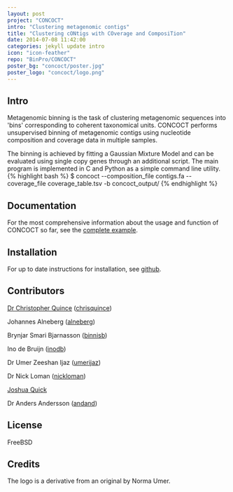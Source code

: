 ```yaml
---
layout: post
project: "CONCOCT"
intro: "Clustering metagenomic contigs"
title: "Clustering cONtigs with COverage and ComposiTion"
date: 2014-07-08 11:42:00
categories: jekyll update intro
icon: "icon-feather"
repo: "BinPro/CONCOCT"
poster_bg: "concoct/poster.jpg"
poster_logo: "concoct/logo.png"
---
```


## Intro
Metagenomic binning is the task of clustering metagenomic sequences into 'bins' corresponding to coherent taxonomical units. CONCOCT performs unsupervised binning of metagenomic contigs using nucleotide composition and coverage data in multiple samples.

The binning is achieved by fitting a Gaussian Mixture Model and can be evaluated using single copy genes through an additional script. The main program is implemented in C and Python as a simple command line utility.
{% highlight bash %}
$ concoct --composition_file contigs.fa --coverage_file coverage_table.tsv -b concoct_output/
{% endhighlight %}

## Documentation
For the most comprehensive information about the usage and function of CONCOCT so far, see the [complete example](https://github.com/BinPro/CONCOCT/blob/master/doc/complete_example.md).

## Installation
For up to date instructions for installation, see [github](https://github.com/BinPro/CONCOCT#installation).

## Contributors
[Dr Christopher Quince](http://userweb.eng.gla.ac.uk/christopher.quince/Index.html) (<i class="icon-github"></i>[chrisquince][github_chris])

Johannes Alneberg (<i class="icon-github"></i>[alneberg][github_alneberg])

Brynjar Smari Bjarnasson (<i class="icon-github"></i>[binnisb][github_binnisb])

Ino de Bruijn (<i class="icon-github"></i>[inodb][github_inodb])

Dr Umer Zeeshan Ijaz (<i class="icon-github"></i>[umerijaz][github_umer])

Dr Nick Loman (<i class="icon-github"></i>[nickloman][github_nick])

[Joshua Quick](http://www.birmingham.ac.uk/schools/biosciences/staff/students/quick-joshua.aspx)

Dr Anders Andersson (<i class="icon-github"></i>[andand][github_anders])

## License
FreeBSD

## Credits
The logo is a derivative from an original by Norma Umer.

[github_chris]: https://github.com/chrisquince "Find Christopher on Github"
[github_alneberg]: https://github.com/alneberg "Find Johannes on Github"
[github_binnisb]: https://github.com/binnisb "Find Brynjar on Github"
[github_inodb]: https://github.com/inodb "Find Ino on Github"
[github_umer]: https://github.com/umerijaz "Find Umer on Github"
[github_nick]: https://github.com/nickloman "Find Nick on Github"
[github_anders]: https://github.com/andand "Find Anders on Github"
